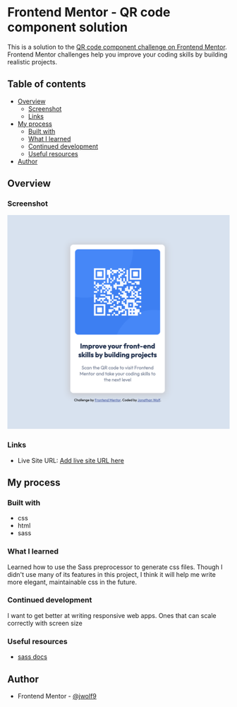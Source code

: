 # Frontend Mentor - QR code component solution

This is a solution to the [QR code component challenge on Frontend Mentor](https://www.frontendmentor.io/challenges/qr-code-component-iux_sIO_H). Frontend Mentor challenges help you improve your coding skills by building realistic projects. 

## Table of contents

- [Overview](#overview)
  - [Screenshot](#screenshot)
  - [Links](#links)
- [My process](#my-process)
  - [Built with](#built-with)
  - [What I learned](#what-i-learned)
  - [Continued development](#continued-development)
  - [Useful resources](#useful-resources)
- [Author](#author)

## Overview

### Screenshot

![](images/screenshot.png)

### Links

- Live Site URL: [Add live site URL here](https://jwolf9.github.io/qr-code-component-main/)

## My process

### Built with

- css
- html
- sass

### What I learned

Learned how to use the Sass preprocessor to generate css files. Though I didn't use many of its features in this project, I think it will help me write more elegant, maintainable css in the future.


### Continued development

I want to get better at writing responsive web apps. Ones that can scale correctly with screen size

### Useful resources

- [sass docs](https://sass-lang.com/)

## Author

- Frontend Mentor - [@jwolf9](https://www.frontendmentor.io/profile/jwolf9)

